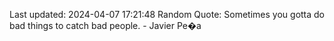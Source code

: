 Last updated: 2024-04-07 17:21:48
Random Quote: Sometimes you gotta do bad things to catch bad people. - Javier Pe�a